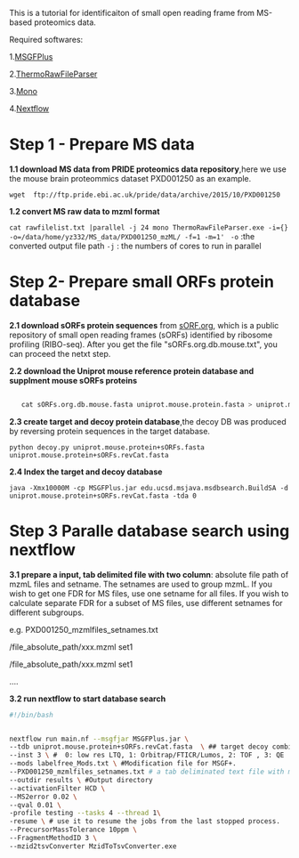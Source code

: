 This is a tutorial for identificaiton of small open reading frame from MS-based proteomics data. 

Required softwares:

1.[MSGFPlus](https://github.com/MSGFPlus/msgfplus/release)

2.[ThermoRawFileParser](https://github.com/compomics/ThermoRawFileParser)

3.[Mono](https://www.mono-project.com/download/stable/#download-lin)

4.[Nextflow](https://nextflow.io)


# Step 1 - Prepare MS data
**1.1 download MS data from PRIDE proteomics data repository**,here we use the mouse brain proteommics dataset PXD001250 as an example.

```wget  ftp://ftp.pride.ebi.ac.uk/pride/data/archive/2015/10/PXD001250```

**1.2 convert MS raw data to mzml format**

```cat rawfilelist.txt |parallel -j 24 mono ThermoRawFileParser.exe -i={} -o=/data/home/yz332/MS_data/PXD001250_mzML/ -f=1 -m=1' ```
`-o` :the converted  output file path
`-j` : the numbers of cores to run in parallel

# Step 2- Prepare small ORFs protein database
**2.1 download sORFs protein sequences** from [sORF.org](http://www.sorfs.org), which is a public repository of small open reading frames (sORFs) identified by ribosome profiling (RIBO-seq). After you get the file "sORFs.org.db.mouse.txt", you can proceed the netxt step. 

**2.2 download the Uniprot mouse reference protein database and supplment mouse sORFs proteins**

```python tofasta.py sORFs.org.db.mouse.txt sORFs.org.db.mouse.fasta

   cat sORFs.org.db.mouse.fasta uniprot.mouse.protein.fasta > uniprot.mouse.protein+sORFs.fasta
```
**2.3 create target and decoy protein database**,the decoy DB was produced by reversing protein sequences in the target database.

```python decoy.py uniprot.mouse.protein+sORFs.fasta uniprot.mouse.protein+sORFs.revCat.fasta```

**2.4 Index the target and decoy database**

```java -Xmx10000M -cp MSGFPlus.jar edu.ucsd.msjava.msdbsearch.BuildSA -d uniprot.mouse.protein+sORFs.revCat.fasta -tda 0```


# Step 3 Paralle database search using nextflow
**3.1 prepare a input, tab delimited file with two column**:  absolute file path of mzmL files and setname. The setnames are used to group mzmL. If you wish to get one FDR for MS files, use one setname for all files. If you wish to calculate separate FDR for a subset of MS files, use different setnames for different subgroups.

e.g. PXD001250_mzmlfiles_setnames.txt

/file_absolute_path/xxx.mzml	set1

/file_absolute_path/xxx.mzml	set1

….

**3.2 run nextflow to start database search**

```bash
#!/bin/bash


nextflow run main.nf --msgfjar MSGFPlus.jar \
--tdb uniprot.mouse.protein+sORFs.revCat.fasta  \ ## target decoy combined databases
--inst 3 \ #  0: low res LTQ, 1: Orbitrap/FTICR/Lumos, 2: TOF , 3: QE
--mods labelfree_Mods.txt \ #Modification file for MSGF+.
--PXD001250_mzmlfiles_setnames.txt # a tab deliminated text file with mzmlfilepath(absolute path) and setname 
--outdir results \ #Output directory
--activationFilter HCD \
--MS2error 0.02 \
--qval 0.01 \
-profile testing --tasks 4 --thread 1\
-resume \ # use it to resume the jobs from the last stopped process.
--PrecursorMassTolerance 10ppm \
--FragmentMethodID 3 \
--mzid2tsvConverter MzidToTsvConverter.exe
```
